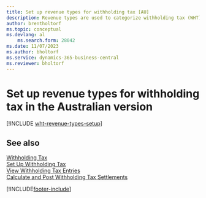 ```yaml
---
title: Set up revenue types for withholding tax [AU]
description: Revenue types are used to categorize withholding tax (WHT) entries and are used for WHT certificates in the Australian version.
author: brentholtorf
ms.topic: conceptual
ms.devlang: al
    ms.search.form: 28042 
ms.date: 11/07/2023
ms.author: bholtorf
ms.service: dynamics-365-business-central
ms.reviewer: bholtorf
---
```

# Set up revenue types for withholding tax in the Australian version

[!INCLUDE [wht-revenue-types-setup](../includes/AUNZ/wht-revenue-types-setup.md)]

## See also

[Withholding Tax](withholding-tax.md)   
[Set Up Withholding Tax](how-to-set-up-withholding-tax.md)   
[View Withholding Tax Entries](how-to-view-withholding-tax-entries.md)   
[Calculate and Post Withholding Tax Settlements](how-to-calculate-and-post-withholding-tax-settlements.md)


[!INCLUDE[footer-include](../../includes/footer-banner.md)]